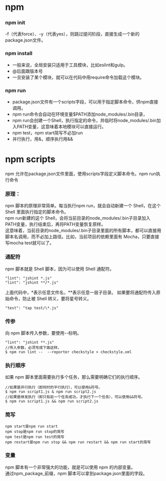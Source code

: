# npm
### npm init
-f（代表force）、-y（代表yes），则跳过提问阶段，直接生成一个新的package.json文件。
### npm install
- 一般来说，全局安装只适用于工具模块，比如eslint和gulp。  
- @后面跟版本号
- 一旦安装了某个模块，就可以在代码中用require命令加载这个模块。
### npm run
- package.json文件有一个scripts字段，可以用于指定脚本命令，供npm直接调用。
- npm run命令会自动在环境变量$PATH添加node_modules/.bin目录，   
- npm run会创建一个Shell，执行指定的命令，并临时将node_modules/.bin加入PATH变量，这意味着本地模块可以直接运行。
- npm test，npm start简写不必加run
- 并行执行，用&，顺序执行用&&




# npm scripts
npm 允许在package.json文件里面，使用scripts字段定义脚本命令。npm run执行命令
### 原理：
npm 脚本的原理非常简单。每当执行npm run，就会自动新建一个 Shell，在这个 Shell 里面执行指定的脚本命令。  
npm run新建的这个 Shell，会将当前目录的node_modules/.bin子目录加入PATH变量，执行结束后，再将PATH变量恢复原样。  
这意味着，当前目录的node_modules/.bin子目录里面的所有脚本，都可以直接用脚本名调用，而不必加上路径。比如，当前项目的依赖里面有 Mocha，只要直接写mocha test就可以了。
### 通配符
npm 脚本就是 Shell 脚本，因为可以使用 Shell 通配符。
```
"lint": "jshint *.js"
"lint": "jshint **/*.js"
```
上面代码中，*表示任意文件名，**表示任意一层子目录。
如果要将通配符传入原始命令，防止被 Shell 转义，要将星号转义。
```
"test": "tap test/\*.js"
```
### 传参
向 npm 脚本传入参数，要使用--标明。
```
"lint": "jshint **.js"
//传入参数，必须写成下面这样。
$ npm run lint --  --reporter checkstyle > checkstyle.xml
```
### 执行顺序
如果 npm 脚本里面需要执行多个任务，那么需要明确它们的执行顺序。
```
//如果是并行执行（即同时的平行执行），可以使用&符号。
$ npm run script1.js & npm run script2.js
//如果是继发执行（即只有前一个任务成功，才执行下一个任务），可以使用&&符号。
$ npm run script1.js && npm run script2.js
```
### 简写
```
npm start是npm run start
npm stop是npm run stop的简写
npm test是npm run test的简写
npm restart是npm run stop && npm run restart && npm run start的简写
```
### 变量
npm 脚本有一个非常强大的功能，就是可以使用 npm 的内部变量。  
通过npm_package_前缀，npm 脚本可以拿到package.json里面的字段。



